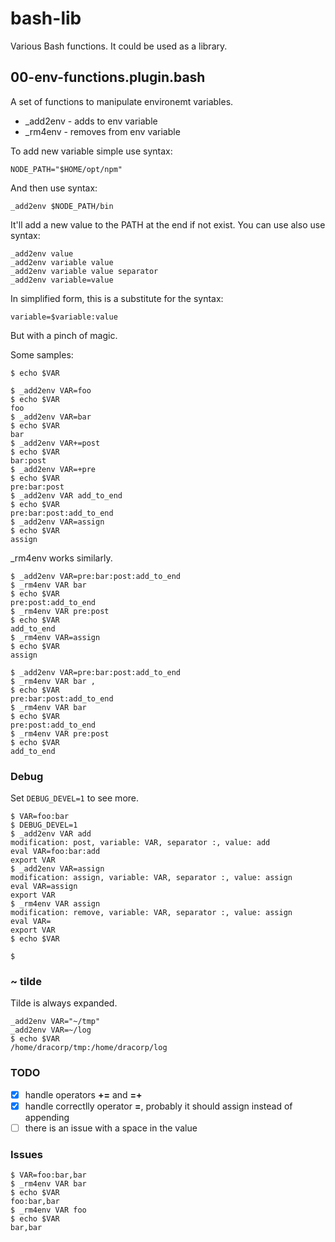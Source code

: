 # bash-lib

Various Bash functions. It could be used as a library.

## 00-env-functions.plugin.bash

A set of functions to manipulate environemt variables.

* _add2env - adds to env variable
* _rm4env  - removes from env variable

To add new variable simple use syntax:

    NODE_PATH="$HOME/opt/npm"

And then use syntax:

    _add2env $NODE_PATH/bin

It'll add a new value to the PATH at the end if not exist. You can use also use
syntax:

    _add2env value
    _add2env variable value
    _add2env variable value separator
    _add2env variable=value

In simplified form, this is a substitute for the syntax:

    variable=$variable:value

But with a pinch of magic.

Some samples:
```
$ echo $VAR

$ _add2env VAR=foo
$ echo $VAR
foo
$ _add2env VAR=bar
$ echo $VAR
bar
$ _add2env VAR+=post
$ echo $VAR
bar:post
$ _add2env VAR=+pre
$ echo $VAR
pre:bar:post
$ _add2env VAR add_to_end
$ echo $VAR
pre:bar:post:add_to_end
$ _add2env VAR=assign
$ echo $VAR
assign
```

_rm4env works similarly.

```
$ _add2env VAR=pre:bar:post:add_to_end
$ _rm4env VAR bar
$ echo $VAR
pre:post:add_to_end
$ _rm4env VAR pre:post
$ echo $VAR
add_to_end
$ _rm4env VAR=assign
$ echo $VAR
assign

$ _add2env VAR=pre:bar:post:add_to_end
$ _rm4env VAR bar ,
$ echo $VAR
pre:bar:post:add_to_end
$ _rm4env VAR bar 
$ echo $VAR
pre:post:add_to_end
$ _rm4env VAR pre:post
$ echo $VAR
add_to_end
```
### Debug

Set `DEBUG_DEVEL=1` to see more.

```
$ VAR=foo:bar
$ DEBUG_DEVEL=1
$ _add2env VAR add
modification: post, variable: VAR, separator :, value: add
eval VAR=foo:bar:add
export VAR
$ _add2env VAR=assign
modification: assign, variable: VAR, separator :, value: assign
eval VAR=assign
export VAR
$ _rm4env VAR assign
modification: remove, variable: VAR, separator :, value: assign
eval VAR=
export VAR
$ echo $VAR

$ 
```

### ~ tilde

Tilde is always expanded.

    _add2env VAR="~/tmp"
    _add2env VAR=~/log
    $ echo $VAR
    /home/dracorp/tmp:/home/dracorp/log
    
### TODO

- [x] handle operators **+=** and **=+**
- [x] handle correctlly operator **=**, probably it should assign instead of appending
- [ ] there is an issue with a space in the value

### Issues

```
$ VAR=foo:bar,bar
$ _rm4env VAR bar
$ echo $VAR
foo:bar,bar
$ _rm4env VAR foo
$ echo $VAR
bar,bar
```
